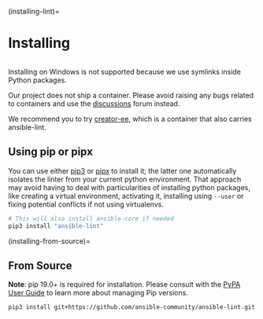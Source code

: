 (installing-lint)=

# Installing

```{contents} Topics

```

Installing on Windows is not supported because we use symlinks inside Python
packages.

Our project does not ship a container. Please avoid raising any bugs
related to containers and use the [discussions](https://github.com/ansible/ansible-lint/discussions) forum instead.

We recommend you to try [creator-ee](https://github.com/ansible/creator-ee/),
which is a container that also carries ansible-lint.

## Using pip or pipx

You can use either [pip3] or [pipx] to install it; the latter one
automatically isolates the linter from your current python environment.
That approach may avoid having to deal with particularities of installing
python packages, like creating a virtual environment, activating it, installing
using `--user` or fixing potential conflicts if not using virtualenvs.

```bash
# This will also install ansible-core if needed
pip3 install "ansible-lint"
```

(installing-from-source)=

## From Source

**Note**: pip 19.0+ is required for installation. Please consult with the
[PyPA User Guide] to learn more about managing Pip versions.

```bash
pip3 install git+https://github.com/ansible-community/ansible-lint.git
```

[installing_from_source]: https://pypi.org/project/pip/
[pip3]: https://pypi.org/project/pip/
[pipx]: https://pypa.github.io/pipx/
[pypa user guide]: https://packaging.python.org/en/latest/tutorials/installing-packages/#ensure-pip-setuptools-and-wheel-are-up-to-date
